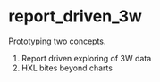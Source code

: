 # report_driven_3w

Prototyping two concepts.

1) Report driven exploring of 3W data
2) HXL bites beyond charts
